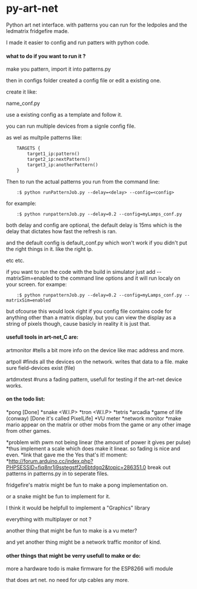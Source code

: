 py-art-net
==========

Python art net interface. with patterns you can run for the ledpoles and the ledmatrix fridgefire made.


I made it easier to config and run patters with python code.


#### what to do if you want to run it ?

make you pattern, import it into patterns.py

then in configs folder created a config file or edit a existing one.

create it like:

name_conf.py

use a existing config as a template and follow it.

you can run multiple devices from a signle config file.

as wel as multpile patterns like:


```python
	TARGETS {
		target1_ip:pattern()
		target2_ip:nextPattern()
		target3_ip:anotherPattern()
	}
```

Then to run the actual patterns you run from the command line:

```shell
	:$ python runPatternJob.py --delay=<delay> --config=<config>
```

for example:

```shell
	:$ python runpatternJob.py --delay=0.2 --config=myLamps_conf.py
```

both delay and config are optional,
the default delay is 15ms which is the delay that dictates how fast the refresh is ran.

and the default config is default_conf.py
which won't work if you didn't put the right things in it. like the right ip.

etc etc.

if you want to run the code with the build in simulator just add --matrixSim=enabled
to the command line options and it will run localy on your screen.
for exampe:
```shell
	:$ python runpatternJob.py --delay=0.2 --config=myLamps_conf.py --matrixSim=enabled
```

but ofcourse this would look right if you config file contains code for anything other than a matrix display.
but you can view the display as a string of pixels though, cause basicly in reality it is just that.


#### usefull tools in art-net_C are:

artmonitor <ip>		#tells a bit more info on the device like mac address and more.

artpoll <broadcast> 	#finds all the devices on the network. writes that data to a file. make sure field-devices exist (file)

artdmxtest <ip>		#runs a fading pattern, usefull for testing if the art-net device works.



#### on the todo list:

*pong [Done]
*snake <W.I.P>
*tron <W.I.P>
*tetris 
*arcadia
*game of life (conway) [Done it's called PixelLife]
*VU meter
*network monitor 
*make mario appear on the matrix or other mobs from the game or any other image from other games.

*problem with pwm not being linear (the amount of power it gives per pulse)
*thus implement a scale which does make it linear. so fading is nice and even.
*link that gave me the Yes that's it! moment:
*http://forum.arduino.cc/index.php?PHPSESSID=fiq8nr1j9sstegstf2o6btdgq2&topic=286351.0
break out patterns in patterns.py in to seperate files.

fridgefire's matrix might be fun to make a pong implementation on.

or a snake might be fun to implement for it.

I think it would be helpfull to implement a "Graphics" library <This is done the class is called Graphics>

everything with multiplayer or not ?

another thing that might be fun to make is a vu meter?

and yet another thing might be a network traffic monitor of kind.

#### other things that might be verry usefull to make or do:

more a hardware todo is make firmware for the ESP8266 wifi module

that does art net. no need for utp cables any more.




